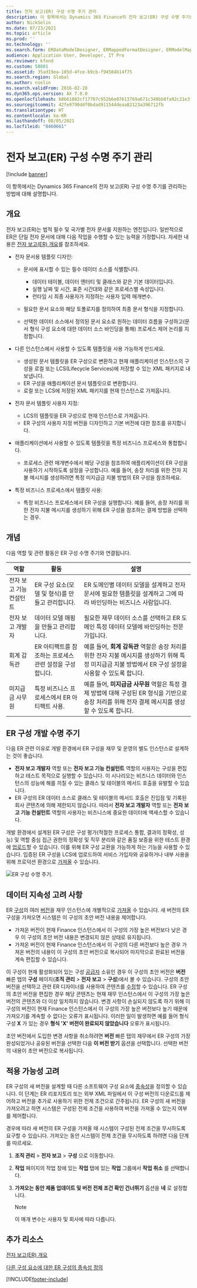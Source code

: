 ```yaml
---
title: 전자 보고(ER) 구성 수명 주기 관리
description: 이 항목에서는 Dynamics 365 Finance의 전자 보고(ER) 구성 수명 주기를 관리하는 방법에 대해 설명합니다.
author: NickSelin
ms.date: 07/23/2021
ms.topic: article
ms.prod: ''
ms.technology: ''
ms.search.form: ERDataModelDesigner, ERMappedFormatDesigner, ERModelMappingDesigner, ERModelMappingTable, ERSolutionImport, ERSolutionTable, ERVendorTable, ERWorkspace
audience: Application User, Developer, IT Pro
ms.reviewer: kfend
ms.custom: 58801
ms.assetid: 35ad19ea-185d-4fce-b9cb-f94584b14f75
ms.search.region: Global
ms.author: nselin
ms.search.validFrom: 2016-02-28
ms.dyn365.ops.version: AX 7.0.0
ms.openlocfilehash: b8b61082cf17707c952b6e07613769a671c349bb8fa92c21e3fe8524ef62dcb2
ms.sourcegitcommit: 42fe9790ddf0bdad911544deaa82123a396712fb
ms.translationtype: HT
ms.contentlocale: ko-KR
ms.lasthandoff: 08/05/2021
ms.locfileid: "8460661"
---
```

# <a name="manage-the-electronic-reporting-er-configuration-lifecycle"></a>전자 보고(ER) 구성 수명 주기 관리

[!include [banner](../includes/banner.md)]

이 항목에서는 Dynamics 365 Finance의 전자 보고(ER) 구성 수명 주기를 관리하는 방법에 대해 설명합니다.

## <a name="overview"></a>개요

전자 보고(ER)는 법적 필수 및 국가별 전자 문서를 지원하는 엔진입니다. 일반적으로 ER은 단일 전자 문서에 대해 다음 작업을 수행할 수 있는 능력을 가정합니다. 자세한 내용은 [전자 보고(ER) 개요](general-electronic-reporting.md)를 참조하세요.

- 전자 문서용 템플릿 디자인:

    - 문서에 표시할 수 있는 필수 데이터 소스를 식별합니다.

        - 데이터 테이블, 데이터 엔터티 및 클래스와 같은 기본 데이터입니다.
        - 실행 날짜 및 시간, 표준 시간대와 같은 프로세스별 속성입니다.
        - 런타임 시 최종 사용자가 지정하는 사용자 입력 매개변수.

    - 필요한 문서 요소와 해당 토폴로지를 정의하여 최종 문서 형식을 지정합니다.
    - 선택한 데이터 소스에서 정의된 문서 요소로 원하는 데이터 흐름을 구성하고(문서 형식 구성 요소에 대한 데이터 소스 바인딩을 통해) 프로세스 제어 논리를 지정합니다.

- 다른 인스턴스에서 사용할 수 있도록 템플릿을 사용 가능하게 만드세요.

    - 생성된 문서 템플릿을 ER 구성으로 변환하고 현재 애플리케이션 인스턴스의 구성을 로컬 또는 LCS(Lifecycle Services)에 저장할 수 있는 XML 패키지로 내보냅니다.
    - ER 구성을 애플리케이션 문서 템플릿으로 변환합니다.
    - 로컬 또는 LCS에 저장된 XML 패키지를 현재 인스턴스로 가져옵니다.

- 전자 문서 템플릿 사용자 지정:

    - LCS의 템플릿을 ER 구성으로 현재 인스턴스로 가져옵니다.
    - ER 구성의 사용자 지정 버전을 디자인하고 기본 버전에 대한 참조를 유지합니다.

- 애플리케이션에서 사용할 수 있도록 템플릿을 특정 비즈니스 프로세스와 통합합니다.

    - 프로세스 관련 매개변수에서 해당 구성을 참조하여 애플리케이션이 ER 구성을 사용하기 시작하도록 설정을 구성합니다. 예를 들어, 송장 처리를 위한 전자 지불 메시지를 생성하려면 특정 미지급금 지불 방법의 ER 구성을 참조하세요.

- 특정 비즈니스 프로세스에서 템플릿 사용:

    - 특정 비즈니스 프로세스에서 ER 구성을 실행합니다. 예를 들어, 송장 처리를 위한 전자 지불 메시지를 생성하기 위해 ER 구성을 참조하는 결제 방법을 선택하는 경우.

## <a name="concepts"></a>개념
다음 역할 및 관련 활동은 ER 구성 수명 주기와 연결됩니다.

| 역할                                       | 활동                                                      | 설명 |
|--------------------------------------------|-----------------------------------------------------------------|-------------|
| 전자 보고 기능 컨설턴트 | ER 구성 요소(모델 및 형식)를 만들고 관리합니다.           | ER 도메인별 데이터 모델을 설계하고 전자 문서에 필요한 템플릿을 설계하고 그에 따라 바인딩하는 비즈니스 사람입니다. |
| 전자 보고 개발자             | 데이터 모델 매핑을 만들고 관리합니다.                          | 필요한 재무 데이터 소스를 선택하고 ER 도메인 특정 데이터 모델에 바인딩하는 전문가입니다. |
| 회계 감독관                      | ER 아티팩트를 참조하는 프로세스 관련 설정을 구성합니다. | 예를 들어, **회계 감독관** 역할은 송장 처리를 위한 전자 지불 메시지를 생성하기 위해 특정 미지급금 지불 방법에서 ER 구성 설정을 사용할 수 있도록 합니다. |
| 미지급금 사무원            | 특정 비즈니스 프로세스에서 ER 아티팩트 사용.                | 예를 들어, **미지급금 사무원** 역할은 특정 결제 방법에 대해 구성된 ER 형식을 기반으로 송장 처리를 위해 전자 결제 메시지를 생성할 수 있도록 합니다. |

## <a name="er-configuration-development-lifecycle"></a>ER 구성 개발 수명 주기
다음 ER 관련 이유로 개발 환경에서 ER 구성을 재무 및 운영의 별도 인스턴스로 설계하는 것이 좋습니다.

- **전자 보고 개발자** 역할 또는 **전자 보고 기능 컨설턴트** 역할의 사용자는 구성을 편집하고 테스트 목적으로 실행할 수 있습니다. 이 시나리오는 비즈니스 데이터와 인스턴스의 성능에 해를 끼칠 수 있는 클래스 및 테이블의 메서드 호출을 유발할 수 있습니다.
- ER 구성의 ER 데이터 소스로 클래스 및 테이블의 메서드 호출은 진입점 및 기록된 회사 콘텐츠에 의해 제한되지 않습니다. 따라서 **전자 보고 개발자** 역할 또는 **전자 보고 기능 컨설턴트** 역할의 사용자는 비즈니스에 중요한 데이터에 액세스할 수 있습니다.

개발 환경에서 설계된 ER 구성은 구성 평가(적절한 프로세스 통합, 결과의 정확성, 성능) 및 역할 중심 접근 권한의 정확성 및 직무 분리와 같은 품질 보증을 위한 테스트 환경에 [업로드](#data-persistence-consideration)할 수 있습니다. 이를 위해 ER 구성 교환을 가능하게 하는 기능을 사용할 수 있습니다. 입증된 ER 구성을 LCS에 업로드하여 서비스 가입자와 공유하거나 내부 사용을 위해 프로덕션 환경으로 [가져올](#data-persistence-consideration) 수 있습니다.

![ER 구성 수명 주기.](./media/ger-configuration-lifecycle.png)

## <a name="data-persistence-consideration"></a>데이터 지속성 고려 사항

ER [구성](general-electronic-reporting.md#Configuration)의 여러 [버전](general-electronic-reporting.md#component-versioning)을 재무 인스턴스에 개별적으로 [가져올](tasks/er-import-configuration-lifecycle-services.md) 수 있습니다. 새 버전의 ER 구성을 가져오면 시스템은 이 구성의 초안 버전 내용을 제어합니다.

- 가져온 버전이 현재 Finance 인스턴스에서 이 구성의 가장 높은 버전보다 낮은 경우 이 구성의 초안 버전 내용은 변경되지 않은 상태로 유지됩니다.
- 가져온 버전이 현재 Finance 인스턴스에서 이 구성의 다른 버전보다 높은 경우 가져온 버전의 내용이 이 구성의 초안 버전으로 복사되어 마지막으로 완료된 버전을 계속 편집할 수 있습니다.

이 구성이 현재 활성화되어 있는 구성 [공급자](general-electronic-reporting.md#Provider) 소유인 경우 이 구성의 초안 버전은 **버전** 빠른 탭의 **구성** 페이지(**조직 관리** > **전자 보고** > **구성**)에서 볼 수 있습니다. 구성의 초안 버전을 선택하고 관련 ER 디자이너를 사용하여 콘텐츠를 [수정](er-quick-start2-customize-report.md#ConfigureDerivedFormat)할 수 있습니다. ER 구성의 초안 버전을 편집한 경우 해당 콘텐츠는 현재 재무 인스턴스에서 이 구성의 가장 높은 버전의 콘텐츠와 더 이상 일치하지 않습니다. 변경 사항이 손실되지 않도록 하기 위해 이 구성의 버전이 현재 Finance 인스턴스에서 이 구성의 가장 높은 버전보다 높기 때문에 가져오기를 계속할 수 없다는 오류가 표시됩니다. 이러한 일이 발생하면 예를 들어 형식 구성 **X** 가 있는 경우 **형식 'X' 버전이 완료되지 않았습니다** 오류가 표시됩니다.

초안 버전에서 도입한 변경 사항을 취소하려면 **버전** 빠른 탭의 재무에서 ER 구성의 가장 완성되었거나 공유된 버전을 선택한 다음 **이 버전 받기** 옵션을 선택합니다. 선택한 버전의 내용이 초안 버전으로 복사됩니다.

## <a name="applicability-consideration"></a>적용 가능성 고려

ER 구성의 새 버전을 설계할 때 다른 소프트웨어 구성 요소에 [종속성](tasks/er-define-dependency-er-configurations-from-other-components-july-2017.md)을 정의할 수 있습니다. 이 단계는 ER 리포지토리 또는 외부 XML 파일에서 이 구성 버전의 다운로드를 제어하고 버전을 추가로 사용하기 위한 전제 조건으로 간주됩니다. ER 구성의 새 버전을 가져오려고 하면 시스템은 구성된 전제 조건을 사용하여 버전을 가져올 수 있는지 여부를 제어합니다.

경우에 따라 새 버전의 ER 구성을 가져올 때 시스템이 구성된 전제 조건을 무시하도록 요구할 수 있습니다. 가져오는 동안 시스템이 전제 조건을 무시하도록 하려면 다음 단계를 따르세요.

1. **조직 관리** \> **전자 보고** \> **구성** 으로 이동합니다.
2. **작업** 페이지의 작업 창에 있는 **작업** 탭에 있는 **작업** 그룹에서 **작업 취소** 를 선택합니다.
3. **가져오는 동안 제품 업데이트 및 버전 전제 조건 확인 건너뛰기** 옵션을 **네** 로 설정합니다.

    > [!NOTE]
    > 이 매개 변수는 사용자 및 회사에 따라 다릅니다.

## <a name="additional-resources"></a>추가 리소스

[전자 보고(ER) 개요](general-electronic-reporting.md)

[다른 구성 요소에 대한 ER 구성의 종속성 정의](tasks/er-define-dependency-er-configurations-from-other-components-july-2017.md)

[!INCLUDE[footer-include](../../../includes/footer-banner.md)]
